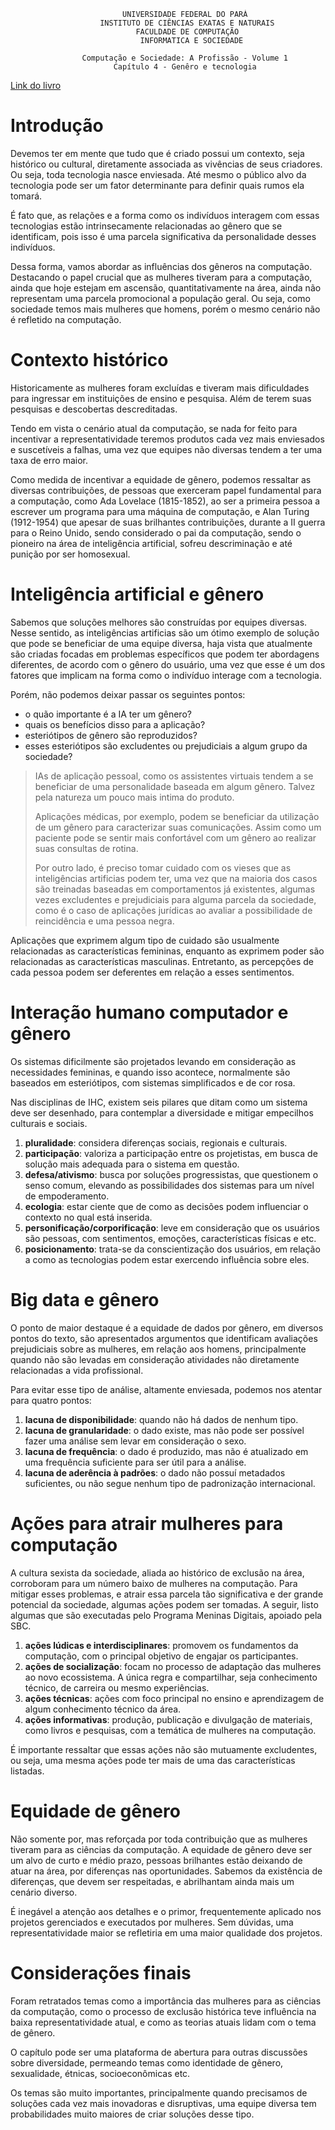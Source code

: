 ```
                         UNIVERSIDADE FEDERAL DO PARÁ
                    INSTITUTO DE CIÊNCIAS EXATAS E NATURAIS
                            FACULDADE DE COMPUTAÇÃO
                             INFORMATICA E SOCIEDADE

                Computação e Sociedade: A Profissão - Volume 1
                       Capítulo 4 - Genêro e tecnologia
```

[Link do livro](https://sol.sbc.org.br/livros/index.php/sbc/catalog/book/73)

# Introdução

Devemos ter em mente que tudo que é criado possui um contexto, seja histórico
ou cultural, diretamente associada as vivências de seus criadores. Ou seja,
toda tecnologia nasce enviesada. Até mesmo o público alvo da tecnologia pode
ser um fator determinante para definir quais rumos ela tomará.

É fato que, as relações e a forma como os indivíduos interagem com essas
tecnologias estão intrinsecamente relacionadas ao gênero que se identificam,
pois isso é uma parcela significativa da personalidade desses indivíduos. 

Dessa forma, vamos abordar as influências dos gêneros na computação. Destacando
o papel crucial que as mulheres tiveram para a computação, ainda que hoje
estejam em ascensão, quantitativamente na área, ainda não representam uma
parcela promocional a população geral. Ou seja, como sociedade temos mais
mulheres que homens, porém o mesmo cenário não é refletido na computação.

# Contexto histórico

Historicamente as mulheres foram excluídas e tiveram mais dificuldades para
ingressar em instituições de ensino e pesquisa. Além de terem suas pesquisas e
descobertas descreditadas.

Tendo em vista o cenário atual da computação, se nada for feito para incentivar
a representatividade teremos produtos cada vez mais enviesados e suscetíveis a
falhas, uma vez que equipes não diversas tendem a ter uma taxa de erro maior.

Como medida de incentivar a equidade de gênero, podemos ressaltar as diversas
contribuições, de pessoas que exerceram papel fundamental para a computação,
como Ada Lovelace (1815-1852), ao ser a primeira pessoa a escrever um programa
para uma máquina de computação, e Alan Turing (1912-1954) que apesar de suas
brilhantes contribuições, durante a II guerra para o Reino Unido, sendo
considerado o pai da computação, sendo o pioneiro na área de inteligência
artificial,  sofreu descriminação e até punição por ser homosexual.

# Inteligência artificial e gênero

Sabemos que soluções melhores são construídas por equipes diversas. Nesse
sentido, as inteligências artificias são um ótimo exemplo de solução que pode
se beneficiar de uma equipe diversa, haja vista que atualmente são criadas
focadas em problemas específicos que podem ter abordagens diferentes, de acordo
com o gênero do usuário, uma vez que esse é um dos fatores que implicam na
forma como o indivíduo interage com a tecnologia.

Porém, não podemos deixar passar os seguintes pontos:

- o quão importante é a IA ter um gênero?
- quais os benefícios disso para a aplicação?
- esteriótipos de gênero são reproduzidos?
- esses esteriótipos são excludentes ou prejudiciais a algum grupo da
  sociedade?

> IAs de aplicação pessoal, como os assistentes virtuais tendem a se beneficiar
> de uma personalidade baseada em algum gênero. Talvez pela natureza um pouco
> mais intima do produto.
>
> Aplicações médicas, por exemplo, podem se beneficiar da utilização de um
> gênero para caracterizar suas comunicações. Assim como um paciente pode se
> sentir mais confortável com um gênero ao realizar suas consultas de rotina.
>
> Por outro lado, é preciso tomar cuidado com os vieses que as inteligências
> artificias podem ter, uma vez que na maioria dos casos são treinadas baseadas
> em comportamentos já existentes, algumas vezes excludentes e prejudiciais
> para alguma parcela da sociedade, como é o caso de aplicações jurídicas ao
> avaliar a possibilidade de reincidência e uma pessoa negra.

Aplicações que exprimem algum tipo de cuidado são usualmente relacionadas as
características femininas, enquanto as exprimem poder são relacionadas as
características masculinas. Entretanto, as percepções de cada pessoa podem ser
deferentes em relação a esses sentimentos.

# Interação humano computador e gênero

Os sistemas dificilmente são projetados levando em consideração as necessidades
femininas, e quando isso acontece, normalmente são baseados em esteriótipos,
com sistemas simplificados e de cor rosa.

Nas disciplinas de IHC, existem seis pilares que ditam como um sistema deve ser
desenhado, para contemplar a diversidade e mitigar empecilhos culturais e
sociais.

1. **pluralidade**: considera diferenças sociais, regionais e culturais.
2. **participação**: valoriza a participação entre os projetistas, em busca de
   solução mais adequada para o sistema em questão.
3. **defesa/ativismo**: busca por soluções progressistas, que questionem o
   senso comum, elevando as possibilidades dos sistemas para um nível de
   empoderamento.
4. **ecologia**: estar ciente que de como as decisões podem influenciar o
   contexto no qual está inserida.
5. **personificação/corporificação**: leve em consideração que os usuários são
   pessoas, com sentimentos, emoções, características físicas e etc.
6. **posicionamento**: trata-se da conscientização dos usuários, em relação a
   como as tecnologias podem estar exercendo influência sobre eles.

# Big data e gênero

O ponto de maior destaque é a equidade de dados por gênero, em diversos pontos
do texto, são apresentados argumentos que identificam avaliações prejudiciais
sobre as mulheres, em relação aos homens, principalmente quando não são levadas
em consideração atividades não diretamente relacionadas a vida profissional.

Para evitar esse tipo de análise, altamente enviesada, podemos nos atentar para
quatro pontos:

1. **lacuna de disponibilidade**: quando não há dados de nenhum tipo.
2. **lacuna de granularidade**: o dado existe, mas não pode ser possível fazer
   uma análise sem levar em consideração o sexo.
3. **lacuna de frequência**: o dado é produzido, mas não é atualizado em uma
   frequência suficiente para ser útil para a análise.
4. **lacuna de aderência à padrões**: o dado não possuí metadados suficientes,
   ou não segue nenhum tipo de padronização internacional.

# Ações para atrair mulheres para computação

A cultura sexista da sociedade, aliada ao histórico de exclusão na área,
corroboram para um número baixo de mulheres na computação. Para mitigar esses
problemas, e atrair essa parcela tão significativa e der grande potencial da
sociedade, algumas ações podem ser tomadas. A seguir, listo algumas que são
executadas pelo Programa Meninas Digitais, apoiado pela SBC.

1. **ações lúdicas e interdisciplinares**: promovem os fundamentos da computação,
   com o principal objetivo de engajar os participantes.
2. **ações de socialização**: focam no processo de adaptação das mulheres ao novo
   ecossistema. A única regra e compartilhar, seja conhecimento técnico, de
   carreira ou mesmo experiências.
3. **ações técnicas**: ações com foco principal no ensino e aprendizagem de algum
   conhecimento técnico da área.
4. **ações informativas**: produção, publicação e divulgação de materiais, como
   livros e pesquisas, com a temática de mulheres na computação.

É importante ressaltar que essas ações não são mutuamente excludentes, ou seja,
uma mesma ações pode ter mais de uma das características listadas.

# Equidade de gênero

Não somente por, mas reforçada por toda contribuição que as mulheres tiveram
para as ciências da computação. A equidade de gênero deve ser um alvo de curto
e médio prazo, pessoas brilhantes estão deixando de atuar na área, por
diferenças nas oportunidades. Sabemos da existência de diferenças, que devem
ser respeitadas, e abrilhantam ainda mais um cenário diverso.

É inegável a atenção aos detalhes e o primor, frequentemente aplicado nos
projetos gerenciados e executados por mulheres. Sem dúvidas, uma
representatividade maior se refletiria em uma maior qualidade dos projetos.

# Considerações finais

Foram retratados temas como a importância das mulheres para as ciências da
computação, como o processo de exclusão histórica teve influência na baixa
representatividade atual, e como as teorias atuais lidam com o tema de gênero.

O capítulo pode ser uma plataforma de abertura para outras discussões sobre
diversidade, permeando temas como identidade de gênero, sexualidade, étnicas,
socioeconômicas etc.

Os temas são muito importantes, principalmente quando precisamos de soluções
cada vez mais inovadoras e disruptivas, uma equipe diversa tem probabilidades
muito maiores de criar soluções desse tipo.
